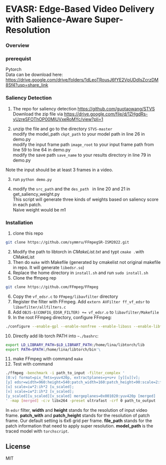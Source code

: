 # EVASR: Edge-Based Video Delivery with Salience-Aware Super-Resolution



### Overview

### prerequist

Pytorch   
Data can be download here: https://drive.google.com/drive/folders/1dLeoTRousJ6fYE2VpUDdIsZcrzDM8Sf4?usp=share_link

### Saliency Detection

1. The repo for saliency detection https://github.com/guotaowang/STVS   
Download the zip file via https://drive.google.com/file/d/1ZHgdRs-yUzreSFOThOP00MIUVxeRoMYc/view?pli=1

2. unzip the file and go to the directory ``STVS-master``  
modify the model_path ``ckpt_path`` to your model path in line 26 in demo.py  
modify the input frame path ``image_root`` to your input frame path from line 59 to line 64 in demo.py   
modify the save path ``save_name`` to your results directory in line 79 in demo.py  

Note the input should be at least 3 frames in a video.  

3. run ``python demo.py``

4. modify the ``src_path`` and the ``des_path `` in line 20 and 21 in get_saliency_weight.py   
This script will generate three kinds of weights based on saliency score in each patch.  
Naive weight would be m1   



### Installation
1. clone this repo
```sh
git clone https://github.com/symmru/FFmpegSR-ISM2022.git
```
2. Modify the path to libtorch in _CMakeList.txt_ and typt ``cmake .``with CMakeList
3. Then do ``make`` with Makefile (generated by cmakelist not original makefile in repo. It will generate ``libedsr.so``)
4. Replace the home directory in ``install.sh`` and run ``sudo install.sh`` 
5. Clone the ffmpeg rep
```sh
git clone https://github.com/FFmpeg/FFmpeg
```
6. Copy the ``vf_edsr.c`` to ``FFmpeg/libavfilter`` directory
7. Register the filter with FFmpeg. Add ``extern AVFilter ff_vf_edsr`` to ``libavfilter/allfilters.c``
8. Add ``OBJS-$(CONFIG_EDSR_FILTER) += vf_edsr.o`` to ``libavfilter/Makefile``
9. In the root FFmpeg directory, configure FFmpeg:
```sh
./configure --enable-gpl --enable-nonfree --enable-libass --enable-libfdk-aac --enable-libfreetype --enable-libvpx --enable-libx264 --enable-libxvid --extra-libs='-lstdc++ -ledsr'
```
10. Directly add lib torch PATH into ``~./bashrc``:
```sh
export LD_LIBRARY_PATH=$LD_LIBRART_PATH:/home/lina/libtorch/lib
export PATH=$PATH:/home/lina/libtorch/bin'\
```
11. make FFmpeg with command ``make``
12. Test with command
```sh
./ffmpeg -benchmark -i path_to_input -filter_complex '
[0:v] format=pix_fmts=yuv420p, extractplanes=y+u+v [y][u][v];
[y] edsr=width=960:height=540:patch_width=160:patch_height=90:scale=2:file_path=path_to_patch_file:model_path=path_to_model [y_scaled];
[u] scale=iw*2:ih*2 [u_scaled];
[v] scale=iw*2:ih*2 [v_scaled];
[y_scaled][u_scaled][v_scaled] mergeplanes=0x001020:yuv420p [merged]
' -map [merged] -c:v libx264 -preset ultrafast -crf 0 path_to_output
```

In ``edsr`` filter, **width** and **height** stands for the resolution of input video frame. **patch_with** and **patch_height** stands for the resolution of patch frame. Our default setting is 6x6 grid per frame.  **file_path** stands for the patch information that need to apply super resolution. **model_path** is the traced model with ``torchscript``.


## License

MIT



